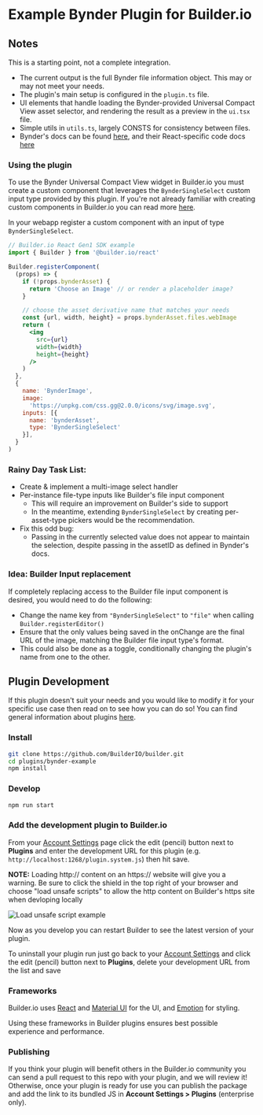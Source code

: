 # Example Bynder Plugin for Builder.io

## Notes
This is a starting point, not a complete integration. 
* The current output is the full Bynder file information object. This may or may not meet your needs.
* The plugin's main setup is configured in the `plugin.ts` file. 
* UI elements that handle loading the Bynder-provided Universal Compact View asset selector, and rendering the result as a preview in the `ui.tsx` file.
* Simple utils in `utils.ts`, largely CONSTS for consistency between files.
* Bynder's docs can be found [here](https://developer-docs.bynder.com/ui-components), and their React-specific code docs [here](https://www.npmjs.com/package/@bynder/compact-view)

### Using the plugin

To use the Bynder Universal Compact View widget in Builder.io you must create a custom component that leverages the `BynderSingleSelect` custom input type provided by this plugin. If you're not already familiar with creating custom components in Builder.io you can read more [here](https://www.builder.io/c/docs/custom-components-setup).

In your webapp register a custom component with an input of type `BynderSingleSelect`.

```jsx
// Builder.io React Gen1 SDK example
import { Builder } from '@builder.io/react'

Builder.registerComponent(
  (props) => {
    if (!props.bynderAsset) {
      return 'Choose an Image' // or render a placeholder image?
    }

    // choose the asset derivative name that matches your needs
    const {url, width, height} = props.bynderAsset.files.webImage
    return (
      <img
        src={url}
        width={width}
        height={height}
      />
    )
  },
  {
    name: 'BynderImage',
    image:
      'https://unpkg.com/css.gg@2.0.0/icons/svg/image.svg',
    inputs: [{ 
      name: 'bynderAsset', 
      type: 'BynderSingleSelect' 
    }],
  }
)
```

### Rainy Day Task List:
* Create & implement a multi-image select handler
* Per-instance file-type inputs like Builder's file input component
  * This will require an improvement on Builder's side to support
  * In the meantime, extending `BynderSingleSelect` by creating per-asset-type pickers would be the recommendation.
* Fix this odd bug:
  * Passing in the currently selected value does not appear to maintain the selection, despite passing in the assetID as defined in Bynder's docs.

### Idea: Builder Input replacement
If completely replacing access to the Builder file input component is desired, you would need to do the following:
* Change the name key from `"BynderSingleSelect"` to `"file"` when calling `Builder.registerEditor()`
* Ensure that the only values being saved in the onChange are the final URL of the image, matching the Builder file input type's format. 
* This could also be done as a toggle, conditionally changing the plugin's name from one to the other.

## Plugin Development

If this plugin doesn't suit your needs and you would like to modify it for your specific use case then read on to see how you can do so! You can find general information about plugins [here](https://www.builder.io/c/docs/plugins-overview).


### Install

```bash
git clone https://github.com/BuilderIO/builder.git
cd plugins/bynder-example
npm install
```

### Develop

```bash
npm run start
```

### Add the development plugin to Builder.io

From your [Account Settings](https://builder.io/account/space) page click the edit (pencil) button next to **Plugins** and enter the development URL for this plugin (e.g. `http://localhost:1268/plugin.system.js`) then hit save.

**NOTE:** Loading http:// content on an https:// website will give you a warning. Be sure to click the shield in the top right of your browser and choose "load unsafe scripts" to allow the http content on Builder's https site when devloping locally

<img alt="Load unsafe script example" src="https://i.stack.imgur.com/uSaLL.png">

Now as you develop you can restart Builder to see the latest version of your plugin.

To uninstall your plugin run just go back to your [Account Settings](https://builder.io/account/space) and click the edit (pencil) button next to **Plugins**, delete your development URL from the list and save

### Frameworks

Builder.io uses [React](https://github.com/facebook/react) and [Material UI](https://github.com/mui-org/material-ui) for the UI, and [Emotion](https://github.com/emotion-js/emotion) for styling.

Using these frameworks in Builder plugins ensures best possible experience and performance.

### Publishing

If you think your plugin will benefit others in the Builder.io community you can send a pull request to this repo with your plugin, and we will review it! Otherwise, once your plugin is ready for use you can publish the package and add the link to its bundled JS in **Account Settings > Plugins** (enterprise only).


